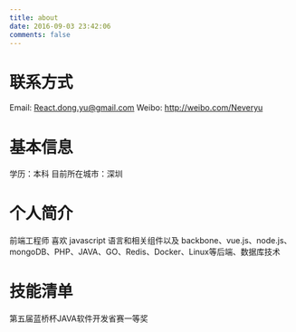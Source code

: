 ```yaml
---
title: about
date: 2016-09-03 23:42:06
comments: false
---
```


# 联系方式
Email: React.dong.yu@gmail.com
Weibo: http://weibo.com/Neveryu

# 基本信息
学历：本科
目前所在城市：深圳

# 个人简介
前端工程师 
喜欢 javascript 语言和相关组件以及 backbone、vue.js、node.js、mongoDB、PHP、JAVA、GO、Redis、Docker、Linux等后端、数据库技术

<!--
# 技能清单
后端语言：Java/Node/PHP
前端框架：zepto/jQuery/jQuery EasyUI/Bootstrap/AngularJS/
前端工具：sass/compass/impressjs/hexo/requirejs/seajs
数据库相关：MySQL/SQL Server/Redis/
版本管理、文档和自动化部署工具：Svn/Git/Grunt/Gulp
单元测试：PHPUnit/SimpleTest/Qunit 
Web框架：ThinkPHP/Spring MVC/CodeIgniter

-->

# 技能清单
第五届蓝桥杯JAVA软件开发省赛一等奖